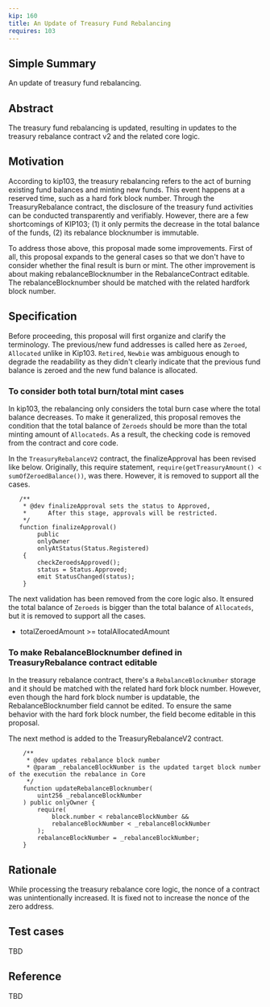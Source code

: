 ```yaml
---
kip: 160
title: An Update of Treasury Fund Rebalancing
requires: 103
---
```


## Simple Summary
An update of treasury fund rebalancing.

## Abstract
The treasury fund rebalancing is updated, resulting in updates to the treasury rebalance contract v2 and the related core logic.

## Motivation
According to kip103, the treasury rebalancing refers to the act of burning existing fund balances and minting new funds. This event happens at a reserved time, such as a hard fork block number. Through the TreasuryRebalance contract, the disclosure of the treasury fund activities can be conducted transparently and verifiably. However, there are a few shortcomings of KIP103; (1) it only permits the decrease in the total balance of the funds, (2) its rebalance blocknumber is immutable.

To address those above, this proposal made some improvements. First of all, this proposal expands to the general cases so that we don't have to consider whether the final result is burn or mint. The other improvement is about making rebalanceBlocknumber in the RebalanceContract editable. The rebalanceBlocknumber should be matched with the related hardfork block number.

## Specification
Before proceeding, this proposal will first organize and clarify the terminology. The previous/new fund addresses is called here as `Zeroed`, `Allocated` unlike in Kip103. `Retired`, `Newbie` was ambiguous enough to degrade the readability as they didn't clearly indicate that the previous fund balance is zeroed and the new fund balance is allocated.

### To consider both total burn/total mint cases
In kip103, the rebalancing only considers the total burn case where the total balance decreases. To make it generalized, this proposal removes the condition that the total balance of `Zeroeds` should be more than the total minting amount of `Allocateds`. As a result, the checking code is removed from the contract and core code.

In the `TreasuryRebalanceV2` contract, the finalizeApproval has been revised like below. Originally, this require statement, `require(getTreasuryAmount() < sumOfZeroedBalance())`, was there. However, it is removed to support all the cases.

```solidity
   /**
    * @dev finalizeApproval sets the status to Approved,
    *      After this stage, approvals will be restricted.
    */
   function finalizeApproval()
        public
        onlyOwner
        onlyAtStatus(Status.Registered)
    {
        checkZeroedsApproved();
        status = Status.Approved;
        emit StatusChanged(status);
    }
```

The next validation has been removed from the core logic also. It ensured the total balance of `Zeroeds` is bigger than the total balance of `Allocateds`, but it is removed to support all the cases.
* totalZeroedAmount >= totalAllocatedAmount

### To make RebalanceBlocknumber defined in TreasuryRebalance contract editable
In the treasury rebalance contract, there's a `RebalanceBlocknumber` storage and it should be matched with the related hard fork block number. However, even though the hard fork block number is updatable, the RebalanceBlocknumber field cannot be edited. To ensure the same behavior with the hard fork block number, the field become editable in this proposal.

The next method is added to the TreasuryRebalanceV2 contract.
```solidity
    /**
     * @dev updates rebalance block number
     * @param _rebalanceBlockNumber is the updated target block number of the execution the rebalance in Core
     */
    function updateRebalanceBlocknumber(
        uint256 _rebalanceBlockNumber
    ) public onlyOwner {
        require(
            block.number < rebalanceBlockNumber && 
            rebalanceBlockNumber < _rebalanceBlockNumber
        );
        rebalanceBlockNumber = _rebalanceBlockNumber;
    }
```

## Rationale
While processing the treasury rebalance core logic, the nonce of a contract was unintentionally increased. It is fixed not to increase the nonce of the zero address.

## Test cases
TBD

## Reference
TBD